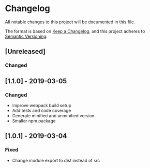 # Changelog

All notable changes to this project will be documented in this file.

The format is based on [Keep a Changelog](https://keepachangelog.com/en/1.0.0/),
and this project adheres to [Semantic Versioning](https://semver.org/spec/v2.0.0.html).

## [Unreleased]

### Changed

## [1.1.0] - 2019-03-05

### Changed

- Improve webpack build setup
- Add tests and code coverage
- Generate minified and unminified version
- Smaller npm package

## [1.0.1] - 2019-03-04

### Fixed

- Change module export to dist instead of src
